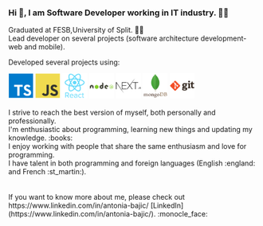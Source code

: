 ### Hi :wave:, I am Software Developer working in IT industry. :woman_technologist:

Graduated at FESB,University of Split. :woman_student:
<br/>
Lead developer on several projects (software architecture development- web and mobile). 

Developed several projects using: 

<div>
    <img src="https://github.com/devicons/devicon/blob/master/icons/typescript/typescript-plain.svg" width="50" height="50"/>
    <img src="https://github.com/devicons/devicon/blob/master/icons/javascript/javascript-original.svg" width="50" height="50"/>  
    <img src="https://github.com/devicons/devicon/blob/master/icons/react/react-original-wordmark.svg" width="50" height="50"/>
    <img src="https://github.com/devicons/devicon/blob/master/icons/nodejs/nodejs-original-wordmark.svg" width="50" height="50"/>
    <img src="https://github.com/devicons/devicon/blob/master/icons/nextjs/nextjs-original-wordmark.svg" width="50" height="50"/>
    <img src="https://github.com/devicons/devicon/blob/master/icons/mongodb/mongodb-original-wordmark.svg" width="50" height="50"/>
    <img src="https://github.com/devicons/devicon/blob/master/icons/git/git-original-wordmark.svg" width="50" height="50"/>
</div>

<br/>
I strive to reach the best version of myself, both personally and professionally.
<br/>
I'm enthusiastic about programming, learning new things and updating my knowledge. :books:
<br/>
I enjoy working with people that share the same enthusiasm and love for programming.  
<br/>
I have talent in both programming and foreign languages (English :england: and French :st_martin:). 
<br/>
<br/>
<br/>
If you want to know more about me, please check out https://www.linkedin.com/in/antonia-bajic/ [LinkedIn](https://www.linkedin.com/in/antonia-bajic/). :monocle_face:

<!--
**AntoniaBajic/AntoniaBajic** is a ✨ _special_ ✨ repository because its `README.md` (this file) appears on your GitHub profile.

Here are some ideas to get you started:

- 🔭 I’m currently working on ...
- 🌱 I’m currently learning ...
- 👯 I’m looking to collaborate on ...
- 🤔 I’m looking for help with ...
- 💬 Ask me about ...
- 📫 How to reach me: ...
- 😄 Pronouns: ...
- ⚡ Fun fact: ...
-->
